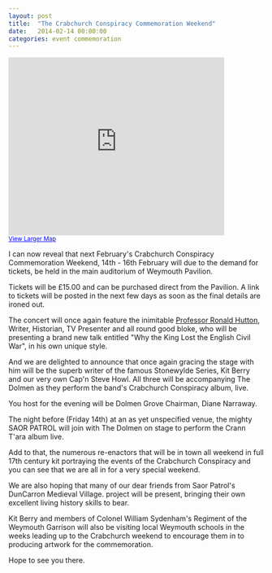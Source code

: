 ```yaml
---
layout: post
title:  "The Crabchurch Conspiracy Commemoration Weekend"
date:   2014-02-14 00:00:00
categories: event commemoration 
---
```



<iframe width="425" height="350" frameborder="0" scrolling="no" marginheight="0" marginwidth="0" src="https://maps.google.co.uk/maps?ie=UTF8&amp;q=weymouth+pavilion&amp;fb=1&amp;gl=uk&amp;hq=weymouth+pavilion+theatre&amp;cid=27009918125259020&amp;t=m&amp;iwloc=&amp;ll=50.608795,-2.448833&amp;spn=0.006295,0.006295&amp;output=embed"></iframe><br /><small><a href="https://maps.google.co.uk/maps?ie=UTF8&amp;q=weymouth+pavilion&amp;fb=1&amp;gl=uk&amp;hq=weymouth+pavilion+theatre&amp;cid=27009918125259020&amp;t=m&amp;iwloc=&amp;ll=50.608795,-2.448833&amp;spn=0.006295,0.006295&amp;source=embed" style="color:#0000FF;text-align:left">View Larger Map</a></small>


I can now reveal that next February's Crabchurch Conspiracy Commemoration Weekend, 14th - 16th February will due to the demand for tickets, be held in the main auditorium of Weymouth Pavilion.
 
Tickets will be £15.00 and can be purchased direct from the Pavilion. A link to tickets will be posted in the next few days as soon as the final details are ironed out.
 
The concert will once again feature the inimitable [Professor Ronald Hutton][prof_link], Writer, Historian, TV Presenter and all round good bloke, who will be presenting a brand new talk entitled "Why the King Lost the English Civil War", in his own unique style.
 
And we are delighted to announce that once again gracing the stage with him will be the superb writer of the famous Stonewylde Series, Kit Berry and our very own Cap'n Steve Howl. All three will be accompanying The Dolmen as they perform the band's Crabchurch Conspiracy album, live.
 
You host for the evening will be Dolmen Grove Chairman, Diane Narraway.
 
The night before (Friday 14th) at an as yet unspecified venue, the mighty SAOR PATROL will join with The Dolmen on stage to perform the Crann T'ara album live.
 
Add to that, the numerous re-enactors that will be in town all weekend in full 17th century kit portraying the events of the Crabchurch Conspiracy and you can see that we are all in for a very special weekend.
 
We are also hoping that many of our dear friends from Saor Patrol's DunCarron Medieval Village. project will be present, bringing their own excellent living history skills to bear.
 
Kit Berry and members of Colonel William Sydenham's Regiment of the Weymouth Garrison will also be visiting local Weymouth schools in the weeks leading up to the Crabchurch weekend to encourage them in to producing artwork for the commemoration.
 
Hope to see you there.

[prof_link]: http://www.bristol.ac.uk/history/staff/hutton.html